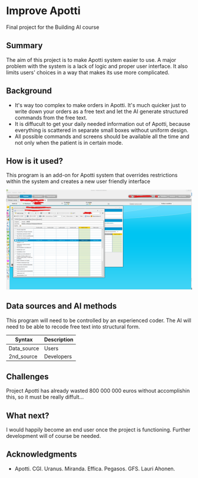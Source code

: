 # Improve Apotti

Final project for the Building AI course

## Summary

The aim of this project is to make Apotti system easier to use. A major problem with the system is a lack of logic and proper user interface.
It also limits users' choices in a way that makes its use more complicated.


## Background

* It's way too complex to make orders in Apotti. It's much quicker just to write down your orders as a free text and let the AI generate structured commands from the free text.
* It is diffucult to get your daily needed information out of Apotti, because everything is scattered in separate small boxes without uniform design.
* All possible commands and screens should be available all the time and not only when the patient is in certain mode.

## How is it used?

This program is an add-on for Apotti system that overrides restrictions within the system and creates a new user friendly interface

![This is what improved Apotti could look like](Improve_Apotti.png)

## Data sources and AI methods
This program will need to be controlled by an experienced coder. The AI will need to be able to recode free text into structural form.

| Syntax      | Description |
| ----------- | ----------- |
| Data_source | Users       |
| 2nd_source  | Developers  |

## Challenges

Project Apotti has already wasted 800 000 000 euros without accomplishin this, so it must be really diffult...

## What next?

I would happily become an end user once the project is functioning. Further development will of course be needed.

## Acknowledgments

* Apotti. CGI. Uranus. Miranda. Effica. Pegasos. GFS. Lauri Ahonen.
